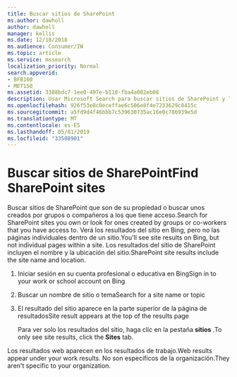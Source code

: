 ```yaml
---
title: Buscar sitios de SharePoint
ms.author: dawholl
author: dawholl
manager: kellis
ms.date: 12/18/2018
ms.audience: Consumer/IW
ms.topic: article
ms.service: mssearch
localization_priority: Normal
search.appverid:
- BFB160
- MET150
ms.assetid: 3388bdc7-1ee0-497e-b110-fba4a082eb08
description: Usar Microsoft Search para buscar sitios de SharePoint y los detalles que verá
ms.openlocfilehash: 926f53e8c0eceffae6c506e8f4e7233629c8415c
ms.sourcegitcommit: a5fd9d4f46bbb7c539630735ac16e0c786939e5d
ms.translationtype: MT
ms.contentlocale: es-ES
ms.lasthandoff: 05/01/2019
ms.locfileid: "33508901"
---
```

# <a name="find-sharepoint-sites"></a><span data-ttu-id="87249-103">Buscar sitios de SharePoint</span><span class="sxs-lookup"><span data-stu-id="87249-103">Find SharePoint sites</span></span>

<span data-ttu-id="87249-104">Buscar sitios de SharePoint que son de su propiedad o buscar unos creados por grupos o compañeros a los que tiene acceso.</span><span class="sxs-lookup"><span data-stu-id="87249-104">Search for SharePoint sites you own or look for ones created by groups or co-workers that you have access to.</span></span> <span data-ttu-id="87249-105">Verá los resultados del sitio en Bing, pero no las páginas individuales dentro de un sitio.</span><span class="sxs-lookup"><span data-stu-id="87249-105">You'll see site results on Bing, but not individual pages within a site.</span></span> <span data-ttu-id="87249-106">Los resultados del sitio de SharePoint incluyen el nombre y la ubicación del sitio.</span><span class="sxs-lookup"><span data-stu-id="87249-106">SharePoint site results include the site name and location.</span></span>
  
1. <span data-ttu-id="87249-107">Iniciar sesión en su cuenta profesional o educativa en Bing</span><span class="sxs-lookup"><span data-stu-id="87249-107">Sign in to your work or school account on Bing</span></span>
    
2. <span data-ttu-id="87249-108">Buscar un nombre de sitio o tema</span><span class="sxs-lookup"><span data-stu-id="87249-108">Search for a site name or topic</span></span>
    
3. <span data-ttu-id="87249-109">El resultado del sitio aparece en la parte superior de la página de resultados</span><span class="sxs-lookup"><span data-stu-id="87249-109">Site result appears at the top of the results page</span></span>
    
    <span data-ttu-id="87249-110">Para ver solo los resultados del sitio, haga clic en la pestaña **sitios** .</span><span class="sxs-lookup"><span data-stu-id="87249-110">To only see site results, click the **Sites** tab.</span></span> 
    
<span data-ttu-id="87249-111">Los resultados web aparecen en los resultados de trabajo.</span><span class="sxs-lookup"><span data-stu-id="87249-111">Web results appear under your work results.</span></span> <span data-ttu-id="87249-112">No son específicos de la organización.</span><span class="sxs-lookup"><span data-stu-id="87249-112">They aren't specific to your organization.</span></span>

  

